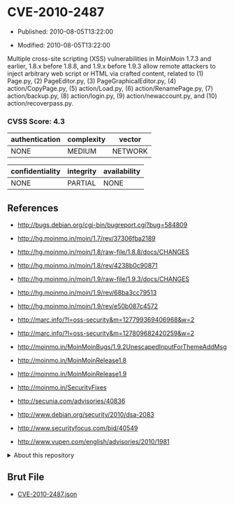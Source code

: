 # CVE-2010-2487

- Published: 2010-08-05T13:22:00

- Modified: 2010-08-05T13:22:00

Multiple cross-site scripting (XSS) vulnerabilities in MoinMoin 1.7.3 and earlier, 1.8.x before 1.8.8, and 1.9.x before 1.9.3 allow remote attackers to inject arbitrary web script or HTML via crafted content, related to (1) Page.py, (2) PageEditor.py, (3) PageGraphicalEditor.py, (4) action/CopyPage.py, (5) action/Load.py, (6) action/RenamePage.py, (7) action/backup.py, (8) action/login.py, (9) action/newaccount.py, and (10) action/recoverpass.py.

### CVSS Score: **4.3**

| authentication | complexity | vector |
| --- | --- | --- |
| NONE | MEDIUM | NETWORK |

| confidentiality | integrity | availability |
| --- | --- | --- |
| NONE | PARTIAL | NONE |

## References

* http://bugs.debian.org/cgi-bin/bugreport.cgi?bug=584809

* http://hg.moinmo.in/moin/1.7/rev/37306fba2189

* http://hg.moinmo.in/moin/1.8/raw-file/1.8.8/docs/CHANGES

* http://hg.moinmo.in/moin/1.8/rev/4238b0c90871

* http://hg.moinmo.in/moin/1.9/raw-file/1.9.3/docs/CHANGES

* http://hg.moinmo.in/moin/1.9/rev/68ba3cc79513

* http://hg.moinmo.in/moin/1.9/rev/e50b087c4572

* http://marc.info/?l=oss-security&m=127799369406968&w=2

* http://marc.info/?l=oss-security&m=127809682420259&w=2

* http://moinmo.in/MoinMoinBugs/1.9.2UnescapedInputForThemeAddMsg

* http://moinmo.in/MoinMoinRelease1.8

* http://moinmo.in/MoinMoinRelease1.9

* http://moinmo.in/SecurityFixes

* http://secunia.com/advisories/40836

* http://www.debian.org/security/2010/dsa-2083

* http://www.securityfocus.com/bid/40549

* http://www.vupen.com/english/advisories/2010/1981

<details>
<summary>About this repository</summary> 

  This repository is part of the project [Live Hack CVE](https://github.com/Live-Hack-CVE). Main website can be found [www.live-hack.org](https://www.live-hack.org) 
  
  Made by [Sn0wAlice](https://github.com/Sn0wAlice) for the people that care about security and need to have a feed of the latest CVEs. Hope you enjoy it, don't forget to star the repo and follow me on [Twitter](https://twitter.com/Sn0wAlice) and [Github](https://github.com/Sn0wAlice). And that is my [personnal website](https://www.alice-snow.me/)

  - [Home Page](https://github.com/Live-Hack-CVE)
  - [Framework](https://github.com/Live-Hack-CVE/cve-framework)
  - [CVE database](https://github.com/Live-Hack-CVE/full_database)
  - [Changelog](https://github.com/Live-Hack-CVE/Changelog)
</details>

## Brut File

* [CVE-2010-2487.json](https://raw.githubusercontent.com/Live-Hack-CVE/full_database/main/cves/2010/CVE-2010-2487.json)

